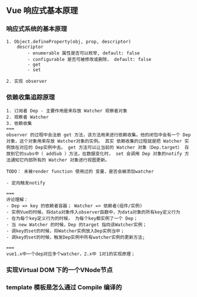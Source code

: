 ## Vue 响应式基本原理

### 响应式系统的基本原理
    1. Object.defineProperty(obj, prop, descriptor)
        descriptor
            - enumerable 属性是否可以枚举, default: false
            - configurable 是否可被修改或删除， default: false
            - get
            - set

    2. 实现 observer

### 依赖收集追踪原理
    1. 订阅者 Dep - 主要作用是来存放 Watcher 观察者对象
    2. 观察者 Watcher
    3. 依赖收集
    ===
    observer 的过程中会注册 get 方法，该方法用来进行依赖收集。他的闭包中会有一个 Dep 对象，这个对象用来存放 Watcher对象的实例。 其实 依赖收集的过程就是把 Watcher 实例放在对应的 Dep实例中去。 get 方法可以让当前的 Watcher 对象（Dep.target） 存放到它的subs中（ addSub ）方法，在数据变化时， set 会调用 Dep 对象的notify 方法通知它内部所有的 Watcher 对象进行视图更新。

    TODO： 未被render function 使用过的 变量，是否会被添加watcher

    - 定向触发notify

    ===
    评论理解：
    - Dep => key 的依赖者容器； Watcher => 依赖者(组件/实例)
    - 实例Vue的时候，将data对象传入observer函数中，为data对象的所有key定义行为
    - 在为每个key定义行为的时候， 为每个key都实例了一个 Dep；
    - 当 new Watcher 的时候，Dep 的target 指向该Watcher实例；
    - 调key的set的时候，将Watcher实例放入Dep实例当中；
    - 调key的set的时候，触发Dep实例中所有watcher实例的更新方法;

    ===
    vue1.x中一个dep对应多个watcher，2.x中 1对1的实现原理；

### 实现Virtual DOM 下的一个VNode节点

### template 模板是怎么通过 Compile 编译的
